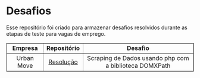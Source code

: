 # Desafios

Esse repositório foi criado para armazenar desafios resolvidos durante as etapas de teste para vagas de emprego.

<table border="1" cellpadding="1" cellspacing="1" style="max-width:600px">
	<tbody>
		<tr>
			<td style="text-align:center"><strong>Empresa</strong></td>
			<td style="text-align:center"><strong>Reposit&oacute;rio</strong></td>
			<td style="text-align:center"><strong>Desafio</strong></td>
		</tr>
		<tr>
			<td style="text-align:center">Urban Move</td>
			<td style="text-align:center"><a href="https://github.com/luiz-gabriel/desafios/tree/main/urban-move-estagio">Resolu&ccedil;&atilde;o</a></td>
			<td style="text-align:center">Scraping de Dados usando php com a biblioteca DOMXPath</td>
		</tr>
		<tr>
		</tr>
	</tbody>
</table>
